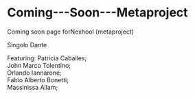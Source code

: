 # Coming---Soon---Metaproject
Coming soon page forNexhool (metaproject)

Singolo Dante

Featuring: 
Patricia Caballes; <br>
John Marco Tolentino;<br>
Orlando Iannarone;<br>
Fabio Alberto Bonetti;<br>
Massinissa Allam;<br>
